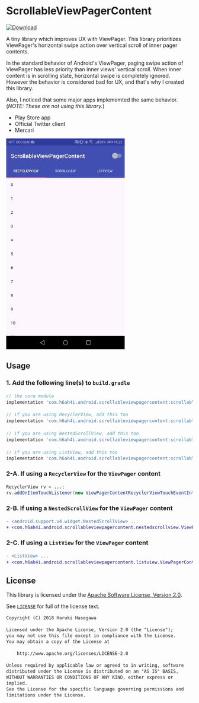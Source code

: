 ScrollableViewPagerContent
===============

[ ![Download](https://api.bintray.com/packages/h6ah4i/maven/com.h6ah4i.android.scrollableviewpagercontent%3Ascrollableviewpagercontent-recyclerview/images/download.svg) ](https://bintray.com/h6ah4i/maven/com.h6ah4i.android.scrollableviewpagercontent%3Ascrollableviewpagercontent-recyclerview/_latestVersion)

A tiny library which improves UX with ViewPager. This library prioritizes ViewPager's horizontal swipe action over vertical scroll of inner pager contents.

In the standard behavior of Android's ViewPager, paging swipe action of ViewPager has less priority than inner views' vertical scroll. When inner content is in scrolling state, horizontal swipe is completely ignored. However the behavior is considered bad for UX, and that's why I created this library.

Also, I noticed that some major apps implememted the same behavior. (*NOTE: These are not using this library.*)

- Play Store app
- Official Twitter client
- Mercari


![Demo app](./images/capture.gif)

Usage
---

### 1. Add the following line(s) to `build.gradle`

```gradle
// the core module
implementation 'com.h6ah4i.android.scrollableviewpagercontent:scrollableviewpagercontent:0.1.2'

// if you are using RecyclerView, add this too
implementation 'com.h6ah4i.android.scrollableviewpagercontent:scrollableviewpagercontent-recyclerview:0.1.2'

// if you are using NestedScrollView, add this too
implementation 'com.h6ah4i.android.scrollableviewpagercontent:scrollableviewpagercontent-nestedscrollview:0.1.2'

// if you are using ListView, add this too
implementation 'com.h6ah4i.android.scrollableviewpagercontent:scrollableviewpagercontent-listview:0.1.2'

```

### 2-A. If using a `RecyclerView` for the `ViewPager` content

```java
RecyclerView rv = ...;
rv.addOnItemTouchListener(new ViewPagerContentRecyclerViewTouchEventInterceptor());
```


### 2-B. If using a `NestedScrollView` for the `ViewPager` content

```diff
- <android.support.v4.widget.NestedScrollView> ...
+ <com.h6ah4i.android.scrollableviewpagercontent.nestedscrollview.ViewPagerContentNestedScrollView> ...

```


### 2-C. If using a `ListView` for the `ViewPager` content

```diff
- <ListView> ...
+ <com.h6ah4i.android.scrollableviewpagercontent.listview.ViewPagerContentListView> ...

```


License
---

This library is licensed under the [Apache Software License, Version 2.0](http://www.apache.org/licenses/LICENSE-2.0).

See [`LICENSE`](LICENSE) for full of the license text.

    Copyright (C) 2018 Haruki Hasegawa

    Licensed under the Apache License, Version 2.0 (the "License");
    you may not use this file except in compliance with the License.
    You may obtain a copy of the License at

        http://www.apache.org/licenses/LICENSE-2.0

    Unless required by applicable law or agreed to in writing, software
    distributed under the License is distributed on an "AS IS" BASIS,
    WITHOUT WARRANTIES OR CONDITIONS OF ANY KIND, either express or implied.
    See the License for the specific language governing permissions and
    limitations under the License.
